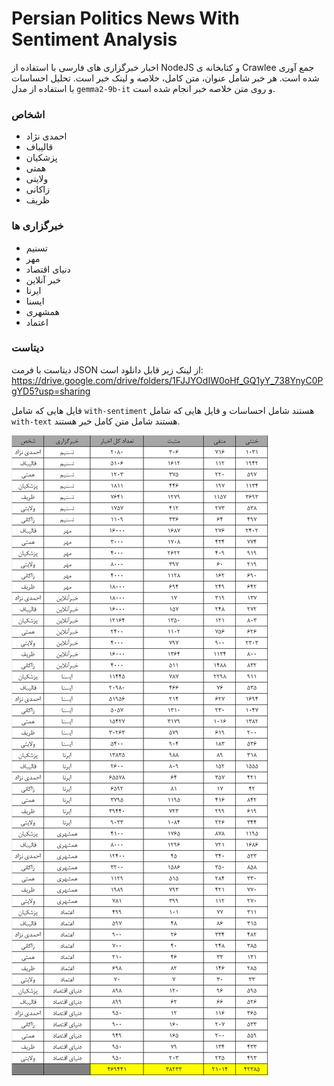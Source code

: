 # Persian Politics News With Sentiment Analysis
اخبار خبرگزاری های فارسی با استفاده از NodeJS و کتابخانه ی Crawlee جمع آوری شده است. هر خبر شامل عنوان، متن کامل، خلاصه و لینک خبر است.
تحلیل احساسات با استفاده از مدل ```gemma2-9b-it``` و روی متن خلاصه خبر انجام شده است.
### اشخاص
- احمدی نژاد
- قالیباف
- پزشکیان
- همتی
- ولایتی
- زاکانی
- ظریف

### خبرگزاری ها
- تسنیم
- مهر
- دنیای اقتصاد
- خبر آنلاین
- ایرنا
- ایسنا
- همشهری
- اعتماد

### دیتاست
دیتاست با فرمت JSON از لینک زیر قابل دانلود است:
https://drive.google.com/drive/folders/1FJJYOdIW0oHf_GQ1yY_738YnyC0PgYD5?usp=sharing

فایل هایی که شامل ```with-sentiment``` هستند شامل احساسات و فایل هایی که شامل ``with-text`` هستند شامل متن کامل خبر هستند.

![img_2.png](img_2.png)
